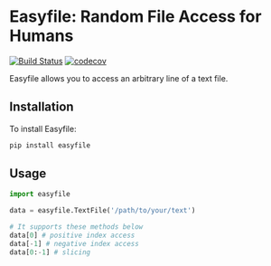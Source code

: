 # Easyfile: Random File Access for Humans
[![Build Status](https://travis-ci.org/yasufumy/easyfile.svg?branch=master)](https://travis-ci.org/yasufumy/easyfile)
[![codecov](https://codecov.io/gh/yasufumy/easyfile/branch/master/graph/badge.svg)](https://codecov.io/gh/yasufumy/easyfile)

Easyfile allows you to access an arbitrary line of a text file.

## Installation

To install Easyfile:

```bash
pip install easyfile
```

## Usage

```py
import easyfile

data = easyfile.TextFile('/path/to/your/text')

# It supports these methods below
data[0] # positive index access
data[-1] # negative index access
data[0:-1] # slicing
```
